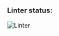 ### Linter status:
![Linter](https://github.com/MD-shka/python-project-83/workflows/Linter%20Check/badge.svg)
